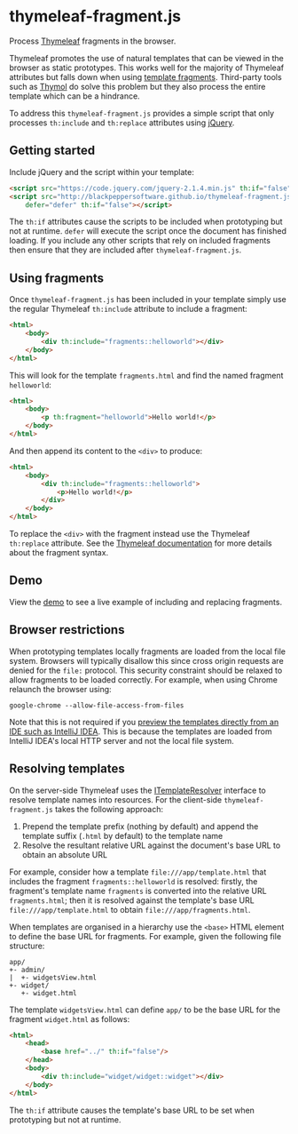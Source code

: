 thymeleaf-fragment.js
=====================

Process [Thymeleaf](http://www.thymeleaf.org/) fragments in the browser.

Thymeleaf promotes the use of natural templates that can be viewed in the browser as static prototypes. This works well for the majority of Thymeleaf attributes but falls down when using [template fragments](http://www.thymeleaf.org/doc/tutorials/2.1/usingthymeleaf.html#template-layout). Third-party tools such as [Thymol](http://www.thymoljs.org/) do solve this problem but they also process the entire template which can be a hindrance.

To address this `thymeleaf-fragment.js` provides a simple script that only processes `th:include` and `th:replace` attributes using [jQuery](http://jquery.com/).

Getting started
---------------

Include jQuery and the script within your template:

```html
<script src="https://code.jquery.com/jquery-2.1.4.min.js" th:if="false"></script>
<script src="http://blackpeppersoftware.github.io/thymeleaf-fragment.js/thymeleaf-fragment.js"
	defer="defer" th:if="false"></script>
```

The `th:if` attributes cause the scripts to be included when prototyping but not at runtime. `defer` will execute the script once the document has finished loading. If you include any other scripts that rely on included fragments then ensure that they are included after `thymeleaf-fragment.js`.

Using fragments
---------------

Once `thymeleaf-fragment.js` has been included in your template simply use the regular Thymeleaf `th:include` attribute to include a fragment:

```html
<html>
	<body>
		<div th:include="fragments::helloworld"></div>
	</body>
</html>
```

This will look for the template `fragments.html` and find the named fragment `helloworld`:

```html
<html>
	<body>
		<p th:fragment="helloworld">Hello world!</p>
	</body>
</html>
```

And then append its content to the `<div>` to produce:

```html
<html>
	<body>
		<div th:include="fragments::helloworld">
			<p>Hello world!</p>
		</div>
	</body>
</html>
```

To replace the `<div>` with the fragment instead use the Thymeleaf `th:replace` attribute. See the [Thymeleaf documentation](http://www.thymeleaf.org/doc/tutorials/2.1/usingthymeleaf.html#template-layout) for more details about the fragment syntax.

Demo
----

View the [demo](http://blackpeppersoftware.github.io/thymeleaf-fragment.js/demo/template.html) to see a live example of including and replacing fragments.

Browser restrictions
--------------------

When prototyping templates locally fragments are loaded from the local file system. Browsers will typically disallow this since cross origin requests are denied for the `file:` protocol. This security constraint should be relaxed to allow fragments to be loaded correctly. For example, when using Chrome relaunch the browser using:

```
google-chrome --allow-file-access-from-files
```

Note that this is not required if you [preview the templates directly from an IDE such as IntelliJ IDEA](https://www.jetbrains.com/idea/help/previewing-pages-with-web-contents-in-a-browser.html). This is because the templates are loaded from IntelliJ IDEA's local HTTP server and not the local file system.

Resolving templates
-------------------

On the server-side Thymeleaf uses the [ITemplateResolver](http://www.thymeleaf.org/apidocs/thymeleaf/2.1.4.RELEASE/org/thymeleaf/templateresolver/ITemplateResolver.html) interface to resolve template names into resources. For the client-side `thymeleaf-fragment.js` takes the following approach:

1. Prepend the template prefix (nothing by default) and append the template suffix (`.html` by default) to the template name
2. Resolve the resultant relative URL against the document's base URL to obtain an absolute URL

For example, consider how a template `file:///app/template.html` that includes the fragment `fragments::helloworld` is resolved: firstly, the fragment's template name `fragments` is converted into the relative URL `fragments.html`; then it is resolved against the template's base URL `file:///app/template.html` to obtain `file:///app/fragments.html`.

When templates are organised in a hierarchy use the `<base>` HTML element to define the base URL for fragments. For example, given the following file structure:

```
app/
+- admin/
|  +- widgetsView.html
+- widget/
   +- widget.html
```

The template `widgetsView.html` can define `app/` to be the base URL for the fragment `widget.html` as follows:

```html
<html>
	<head>
		<base href="../" th:if="false"/>
	</head>
	<body>
		<div th:include="widget/widget::widget"></div>
	</body>
</html>
```

The `th:if` attribute causes the template's base URL to be set when prototyping but not at runtime.

